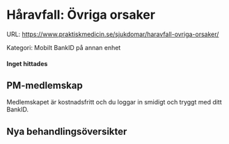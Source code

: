 # Håravfall: Övriga orsaker

URL: https://www.praktiskmedicin.se/sjukdomar/haravfall-ovriga-orsaker/



Kategori: Mobilt BankID på annan enhet

#### Inget hittades

## PM-medlemskap

Medlemskapet är kostnadsfritt och du loggar in smidigt och tryggt med ditt BankID.

## Nya behandlingsöversikter

